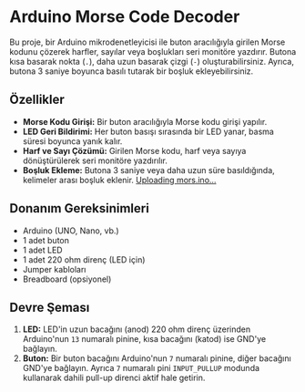 # Arduino Morse Code Decoder

Bu proje, bir Arduino mikrodenetleyicisi ile buton aracılığıyla girilen Morse kodunu çözerek harfler, sayılar veya boşlukları seri monitöre yazdırır. Butona kısa basarak nokta (`.`), daha uzun basarak çizgi (`-`) oluşturabilirsiniz. Ayrıca, butona 3 saniye boyunca basılı tutarak bir boşluk ekleyebilirsiniz.

## Özellikler

- **Morse Kodu Girişi:** Bir buton aracılığıyla Morse kodu girişi yapılır.
- **LED Geri Bildirimi:** Her buton basışı sırasında bir LED yanar, basma süresi boyunca yanık kalır.
- **Harf ve Sayı Çözümü:** Girilen Morse kodu, harf veya sayıya dönüştürülerek seri monitöre yazdırılır.
- **Boşluk Ekleme:** Butona 3 saniye veya daha uzun süre basıldığında, kelimeler arası boşluk eklenir.
[Uploading mors.ino…]()

## Donanım Gereksinimleri

- Arduino (UNO, Nano, vb.)
- 1 adet buton
- 1 adet LED
- 1 adet 220 ohm direnç (LED için)
- Jumper kabloları
- Breadboard (opsiyonel)

## Devre Şeması

1. **LED:** LED'in uzun bacağını (anod) 220 ohm direnç üzerinden Arduino'nun `13` numaralı pinine, kısa bacağını (katod) ise GND'ye bağlayın.
2. **Buton:** Bir buton bacağını Arduino'nun `7` numaralı pinine, diğer bacağını GND'ye bağlayın. Ayrıca `7` numaralı pini `INPUT_PULLUP` modunda kullanarak dahili pull-up direnci aktif hale getirin.
